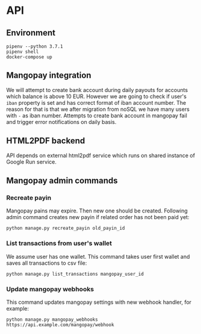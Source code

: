 # API

## Environment

```
pipenv --python 3.7.1
pipenv shell
docker-compose up
```

## Mangopay integration

We will attempt to create bank account during daily payouts for accounts which balance is above 10 EUR. However we are going to check if user's `iban` property is set and has correct format of iban account number. The reason for that is that we after migration from noSQL we have many users with `-` as iban number. Attempts to create bank account in mangopay fail and trigger error notifications on daily basis.

## HTML2PDF backend

API depends on external html2pdf service which runs on shared instance of Google Run service.

## Mangopay admin commands

### Recreate payin

Mangopay pains may expire. Then new one should be created. Following admin command creates new payin if related order has not been paid yet:

`python manage.py recreate_payin old_payin_id`

### List transactions from user's wallet

We assume user has one wallet. This command takes user first wallet and saves all transactions to csv file:

`python manage.py list_transactions mangopay_user_id`

### Update mangopay webhooks

This command updates mangopay settings with new webhook handler, for example:

`python manage.py mangopay_webhooks https://api.example.com/mangopay/webhook`
